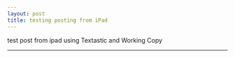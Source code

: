 ```yaml
---
layout: post
title: testing posting from iPad
---
```

test post from ipad using Textastic and Working Copy


***
